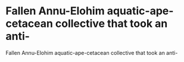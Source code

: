 # Fallen Annu-Elohim aquatic-ape-cetacean collective that took an anti-

Fallen Annu-Elohim aquatic-ape-cetacean collective that took an anti-
